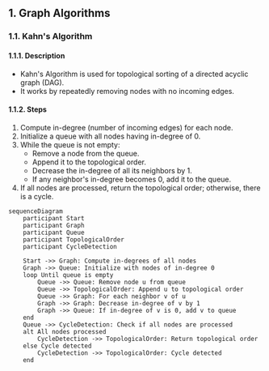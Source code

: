 ## 1. Graph Algorithms
### 1.1. Kahn's Algorithm
#### 1.1.1. Description
- Kahn's Algorithm is used for topological sorting of a directed acyclic graph (DAG).
- It works by repeatedly removing nodes with no incoming edges.

#### 1.1.2. Steps
1. Compute in-degree (number of incoming edges) for each node.
2. Initialize a queue with all nodes having in-degree of 0.
3. While the queue is not empty:
   - Remove a node from the queue.
   - Append it to the topological order.
   - Decrease the in-degree of all its neighbors by 1.
   - If any neighbor's in-degree becomes 0, add it to the queue.
4. If all nodes are processed, return the topological order; otherwise, there is a cycle.


```mermaid
sequenceDiagram
    participant Start
    participant Graph
    participant Queue
    participant TopologicalOrder
    participant CycleDetection

    Start ->> Graph: Compute in-degrees of all nodes
    Graph ->> Queue: Initialize with nodes of in-degree 0
    loop Until queue is empty
        Queue ->> Queue: Remove node u from queue
        Queue ->> TopologicalOrder: Append u to topological order
        Queue ->> Graph: For each neighbor v of u
        Graph ->> Graph: Decrease in-degree of v by 1
        Graph ->> Queue: If in-degree of v is 0, add v to queue
    end
    Queue ->> CycleDetection: Check if all nodes are processed
    alt All nodes processed
        CycleDetection ->> TopologicalOrder: Return topological order
    else Cycle detected
        CycleDetection ->> TopologicalOrder: Cycle detected
    end
```
